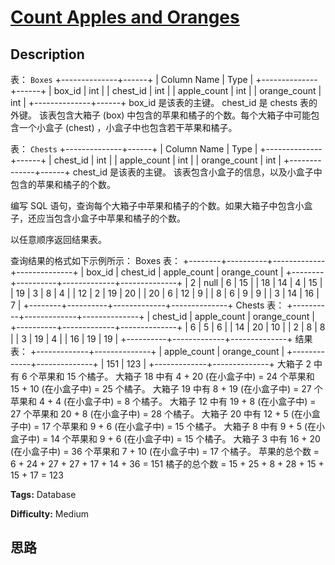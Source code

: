 # [Count Apples and Oranges][title]

## Description

表： `Boxes`
            +--------------+------+    | Column Name  | Type |    +--------------+------+    | box_id       | int  |    | chest_id     | int  |    | apple_count  | int  |    | orange_count | int  |    +--------------+------+    box_id 是该表的主键。    chest_id 是 chests 表的外键。    该表包含大箱子 (box) 中包含的苹果和橘子的个数。每个大箱子中可能包含一个小盒子 (chest) ，小盒子中也包含若干苹果和橘子。

表： `Chests`
            +--------------+------+    | Column Name  | Type |    +--------------+------+    | chest_id     | int  |    | apple_count  | int  |    | orange_count | int  |    +--------------+------+    chest_id 是该表的主键。    该表包含小盒子的信息，以及小盒子中包含的苹果和橘子的个数。

编写 SQL 语句，查询每个大箱子中苹果和橘子的个数。如果大箱子中包含小盒子，还应当包含小盒子中苹果和橘子的个数。

以任意顺序返回结果表。

查询结果的格式如下示例所示：
            Boxes 表：    +--------+----------+-------------+--------------+    | box_id | chest_id | apple_count | orange_count |    +--------+----------+-------------+--------------+    | 2      | null     | 6           | 15           |    | 18     | 14       | 4           | 15           |    | 19     | 3        | 8           | 4            |    | 12     | 2        | 19          | 20           |    | 20     | 6        | 12          | 9            |    | 8      | 6        | 9           | 9            |    | 3      | 14       | 16          | 7            |    +--------+----------+-------------+--------------+        Chests 表：    +----------+-------------+--------------+    | chest_id | apple_count | orange_count |    +----------+-------------+--------------+    | 6        | 5           | 6            |    | 14       | 20          | 10           |    | 2        | 8           | 8            |    | 3        | 19          | 4            |    | 16       | 19          | 19           |    +----------+-------------+--------------+        结果表：    +-------------+--------------+    | apple_count | orange_count |    +-------------+--------------+    | 151         | 123          |    +-------------+--------------+    大箱子 2 中有 6 个苹果和 15 个橘子。    大箱子 18 中有 4 + 20 (在小盒子中) = 24 个苹果和 15 + 10 (在小盒子中) = 25 个橘子。    大箱子 19 中有 8 + 19 (在小盒子中) = 27 个苹果和 4 + 4 (在小盒子中) = 8 个橘子。    大箱子 12 中有 19 + 8 (在小盒子中) = 27 个苹果和 20 + 8 (在小盒子中) = 28 个橘子。    大箱子 20 中有 12 + 5 (在小盒子中) = 17 个苹果和 9 + 6 (在小盒子中) = 15 个橘子。    大箱子 8 中有 9 + 5 (在小盒子中) = 14 个苹果和 9 + 6 (在小盒子中) = 15 个橘子。    大箱子 3 中有 16 + 20 (在小盒子中) = 36 个苹果和 7 + 10 (在小盒子中) = 17 个橘子。    苹果的总个数 = 6 + 24 + 27 + 27 + 17 + 14 + 36 = 151    橘子的总个数 = 15 + 25 + 8 + 28 + 15 + 15 + 17 = 123    


**Tags:** Database

**Difficulty:** Medium

## 思路

[title]: https://leetcode-cn.com/problems/count-apples-and-oranges
